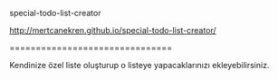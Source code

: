 special-todo-list-creator 

http://mertcanekren.github.io/special-todo-list-creator/

===============================

Kendinize özel liste oluşturup o listeye yapacaklarınızı ekleyebilirsiniz.

